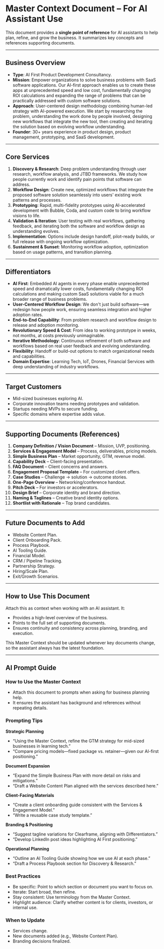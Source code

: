# Master Context Document – For AI Assistant Use

This document provides a **single point of reference** for AI assistants to help plan, refine, and grow the business. It summarizes key concepts and references supporting documents.

---

## Business Overview
- **Type**: AI First Product Development Consultancy.  
- **Mission**: Empower organizations to solve business problems with SaaS software applications. Our AI-first approach enables us to create these apps at unprecedented speed and low cost, fundamentally changing ROI calculations and expanding the range of problems that can be practically addressed with custom software solutions.  
- **Approach**: User-centered design methodology combining human-led strategy with AI-powered execution. We start by researching the problem, understanding the work done by people involved, designing new workflows that integrate the new tool, then creating and iterating the solution based on evolving workflow understanding.  
- **Founder**: 30+ years experience in product design, product management, prototyping, and SaaS development.

---

## Core Services
1. **Discovery & Research**: Deep problem understanding through user research, workflow analysis, and JTBD frameworks. We study how people currently work and identify pain points that software can address.
2. **Workflow Design**: Create new, optimized workflows that integrate the proposed software solution seamlessly into users' existing work patterns and processes.
3. **Prototyping**: Rapid, multi-fidelity prototypes using AI-accelerated development with Bubble, Coda, and custom code to bring workflow visions to life.
4. **Validation & Iteration**: User testing with real workflows, gathering feedback, and iterating both the software and workflow design as understanding evolves.
5. **Implementation**: Options include design handoff, pilot-ready builds, or full release with ongoing workflow optimization.
6. **Sustainment & Sunset**: Monitoring workflow adoption, optimization based on usage patterns, and transition planning.

---

## Differentiators
- **AI First**: Embedded AI agents in every phase enable unprecedented speed and dramatically lower costs, fundamentally changing ROI calculations and making custom SaaS solutions viable for a much broader range of business problems.
- **User-Centered Workflow Design**: We don't just build software—we redesign how people work, ensuring seamless integration and higher adoption rates.
- **End-to-End Capability**: From problem research and workflow design to release and adoption monitoring.
- **Revolutionary Speed & Cost**: From idea to working prototype in weeks, not months, at costs previously unimaginable.
- **Iterative Methodology**: Continuous refinement of both software and workflows based on real user feedback and evolving understanding.
- **Flexibility**: Handoff or build-out options to match organizational needs and capabilities.
- **Domain Expertise**: Learning Tech, IoT, Drones, Financial Services with deep understanding of industry workflows.

---

## Target Customers
- Mid-sized businesses exploring AI.  
- Corporate innovation teams needing prototypes and validation.  
- Startups needing MVPs to secure funding.  
- Specific domains where expertise adds value.

---

## Supporting Documents (References)
1. **Company Definition / Vision Document** – Mission, UVP, positioning.  
2. **Services & Engagement Model** – Process, deliverables, pricing models.  
3. **Simple Business Plan** – Market opportunity, GTM, revenue model.  
4. **Capability Deck** – Client-facing presentation.  
5. **FAQ Document** – Client concerns and answers.  
6. **Engagement Proposal Template** – For customized client offers.  
7. **Case Studies** – Challenge → solution → outcome stories.  
8. **One-Page Overview** – Networking/conference handout.  
9. **Pitch Deck** – For investors or accelerators.  
10. **Design Brief** – Corporate identity and brand direction.  
11. **Naming & Taglines** – Creative brand identity options.  
12. **Shortlist with Rationale** – Top brand candidates.

---

## Future Documents to Add
- Website Content Plan.  
- Client Onboarding Pack.  
- Process Playbook.  
- AI Tooling Guide.  
- Financial Model.  
- CRM / Pipeline Tracking.  
- Partnership Strategy.  
- Hiring/Scale Plan.  
- Exit/Growth Scenarios.

---

## How to Use This Document
Attach this as context when working with an AI assistant. It:
- Provides a high-level overview of the business.  
- Points to the full set of supporting documents.  
- Ensures continuity and consistency across planning, branding, and execution.  

This Master Context should be updated whenever key documents change, so the assistant always has the latest foundation.

---

## AI Prompt Guide

### How to Use the Master Context
- Attach this document to prompts when asking for business planning help.  
- It ensures the assistant has background and references without repeating details.

### Prompting Tips
**Strategic Planning**  
- “Using the Master Context, refine the GTM strategy for mid-sized businesses in learning tech.”  
- “Compare pricing models—fixed package vs. retainer—given our AI-first positioning.”  

**Document Expansion**  
- “Expand the Simple Business Plan with more detail on risks and mitigations.”  
- “Draft a Website Content Plan aligned with the services described here.”  

**Client-Facing Materials**  
- “Create a client onboarding guide consistent with the Services & Engagement Model.”  
- “Write a reusable case study template.”  

**Branding & Positioning**  
- “Suggest tagline variations for Clearframe, aligning with Differentiators.”  
- “Develop LinkedIn post ideas highlighting AI First positioning.”  

**Operational Planning**  
- “Outline an AI Tooling Guide showing how we use AI at each phase.”  
- “Draft a Process Playbook section for Discovery & Research.”

### Best Practices
- Be specific: Point to which section or document you want to focus on.  
- Iterate: Start broad, then refine.  
- Stay consistent: Use terminology from the Master Context.  
- Highlight audience: Clarify whether content is for clients, investors, or internal use.

### When to Update
- Services change.  
- New documents added (e.g., Website Content Plan).  
- Branding decisions finalized.  